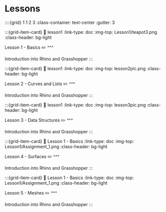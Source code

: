 # Lessons

::::{grid} 1 1 2 3
:class-container: text-center
:gutter: 3

:::{grid-item-card}
:link: lesson1
:link-type: doc
:img-top: Lesson1/teapot3.png
:class-header: bg-light

Lesson 1 - Basics ✏️
^^^

Introduction into Rhino and Grasshopper
:::

:::{grid-item-card}
:link: lesson1
:link-type: doc
:img-top: lesson2pic.png
:class-header: bg-light

Lesson 2 - Curves and Lists ✏️
^^^

Introduction into Rhino and Grasshopper
:::

:::{grid-item-card}
:link: lesson1
:link-type: doc
:img-top: lesson3pic.png
:class-header: bg-light

Lesson 3 - Data Structures ✏️
^^^

Introduction into Rhino and Grasshopper
:::

:::{grid-item-card}
:link: Lesson 1 - Basics
:link-type: doc
:img-top: Lesson1/Assignment_1.png
:class-header: bg-light

Lesson 4 - Surfaces ✏️
^^^

Introduction into Rhino and Grasshopper
:::

:::{grid-item-card}
:link: Lesson 1 - Basics
:link-type: doc
:img-top: Lesson1/Assignment_1.png
:class-header: bg-light

Lesson 5 - Meshes ✏️
^^^

Introduction into Rhino and Grasshopper
:::

